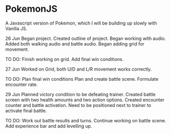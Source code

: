 # PokemonJS
A Javascript version of Pokemon, which I will be building up slowly with Vanilla JS.

26 Jun
Began project.
Created outline of project.
Began working with audio.
Added both walking audio and battle audio.
Began adding grid for movement.

TO DO: Finish working on grid.
Add final win conditions.

27 Jun
Worked on Grid, both U/D and L/R movement works correctly.

TO DO: Plan final win conditions
Plan and create battle scene.
Formulate encounter rate.

29 Jun
Planned victory condition to be defeating trainer.
Created battle screen with two health amounts and two action options.
Created encounter counter and battle activation.
Need to be positioned next to trainer to activate final battle.

TO DO: Work out battle results and turns.
Continue working on battle scene.
Add experience bar and add levelling up.
